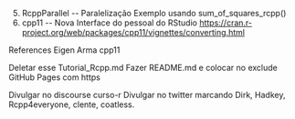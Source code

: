 5. RcppParallel -- Paralelização
Exemplo usando sum_of_squares_rcpp()
6. cpp11 -- Nova Interface do pessoal do RStudio
  https://cran.r-project.org/web/packages/cpp11/vignettes/converting.html


References
Eigen
Arma
cpp11

Deletar esse Tutorial_Rcpp.md
Fazer README.md e colocar no exclude
GitHub Pages com https

Divulgar no discourse curso-r
Divulgar no twitter marcando Dirk, Hadkey, Rcpp4everyone, clente, coatless.

